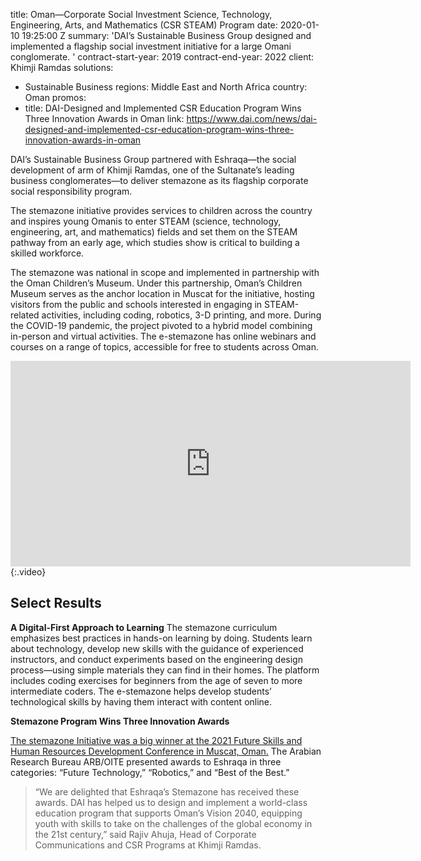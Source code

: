 
title: Oman—Corporate Social Investment Science, Technology, Engineering, Arts, and
  Mathematics (CSR STEAM) Program
date: 2020-01-10 19:25:00 Z
summary: 'DAI’s Sustainable Business Group designed and implemented a flagship social
  investment initiative for a large Omani conglomerate. '
contract-start-year: 2019
contract-end-year: 2022
client: Khimji Ramdas
solutions:
- Sustainable Business
regions: Middle East and North Africa
country: Oman
promos:
- title: DAI-Designed and Implemented CSR Education Program Wins Three Innovation
    Awards in Oman
  link: https://www.dai.com/news/dai-designed-and-implemented-csr-education-program-wins-three-innovation-awards-in-oman


DAI’s Sustainable Business Group partnered with Eshraqa—the social development of arm of Khimji Ramdas, one of the Sultanate’s leading business conglomerates—to deliver stemazone as its flagship corporate social responsibility program.

The stemazone initiative provides services to children across the country and inspires young Omanis to enter STEAM (science, technology, engineering, art, and mathematics) fields and set them on the STEAM pathway from an early age, which studies show is critical to building a skilled workforce.

The stemazone was national in scope and implemented in partnership with the Oman Children’s Museum. Under this partnership, Oman’s Children Museum serves as the anchor location in Muscat for the initiative, hosting visitors from the public and schools interested in engaging in STEAM-related activities, including coding, robotics, 3-D printing, and more. During the COVID-19 pandemic, the project pivoted to a hybrid model combining in-person and virtual activities. The e-stemazone has online webinars and courses on a range of topics, accessible for free to students across Oman.

<iframe src="https://player.vimeo.com/video/552003877" width="640" height="329" frameborder="0" allow="autoplay; fullscreen; picture-in-picture" allowfullscreen></iframe>{:.video}

## Select Results

**A Digital-First Approach to Learning**
The stemazone curriculum emphasizes best practices in hands-on learning by doing. Students learn about technology, develop new skills with the guidance of experienced instructors, and conduct experiments based on the engineering design process—using simple materials they can find in their homes. The platform includes coding exercises for beginners from the age of seven to more intermediate coders. The e-stemazone helps develop students’ technological skills by having them interact with content online.

**Stemazone Program Wins Three Innovation Awards**

[The stemazone Initiative was a big winner at the 2021 Future Skills and Human Resources Development Conference in Muscat, Oman.](https://www.dai.com/news/dai-designed-and-implemented-csr-education-program-wins-three-innovation-awards-in-oman) The Arabian Research Bureau ARB/OITE presented awards to Eshraqa in three categories: “Future Technology,” “Robotics,” and “Best of the Best.”

> “We are delighted that Eshraqa’s Stemazone has received these awards. DAI has helped us to design and implement a world-class education program that supports Oman’s Vision 2040, equipping youth with skills to take on the challenges of the global economy in the 21st century,” said Rajiv Ahuja, Head of Corporate Communications and CSR Programs at Khimji Ramdas.
